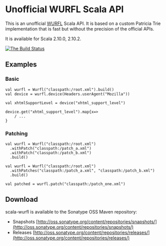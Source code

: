 Unofficial WURFL Scala API
==========================
This is an unofficial [WURFL](http://wurfl.sourceforge.net/) Scala API. It is based on a custom Patricia Trie
implementation that is fast but without the precision of the official APIs.

It is available for Scala 2.10.0, 2.10.2.

[![The Build Status](https://travis-ci.org/filosganga/scala-wurfl.png?branch=master)](https://travis-ci.org/filosganga/scala-wurfl)

Examples
--------

### Basic
    val wurfl = Wurfl("classpath:/root.xml").build()
    val device = wurfl.device(Headers.userAgent("Mozilla"))

    val xhtmlSupportLevel = device("xhtml_support_level")

    device.get("xhtml_support_level").map{x=>
        / ...
    }


### Patching

    val wurfl = Wurfl("classpath:/root.xml")
      .withPatch("classpath:/patch_a.xml")
      .withPatch("classpath:/patch_b.xml")
      .build()

    val wurfl = Wurfl("classpath:/root.xml")
      .withPatches("classpath:/patch_a.xml", "classpath:/patch_b.xml")
      .build()

    val patched = wurfl.patch("classpath:/patch_one.xml")
Download
--------
scala-wurfl is available to the Sonatype OSS Maven repository:

 *    Snapshots [http://oss.sonatype.org/content/repositories/snapshots/](http://oss.sonatype.org/content/repositories/snapshots/)
 *    Releases [http://oss.sonatype.org/content/repositories/releases/](http://oss.sonatype.org/content/repositories/releases/)